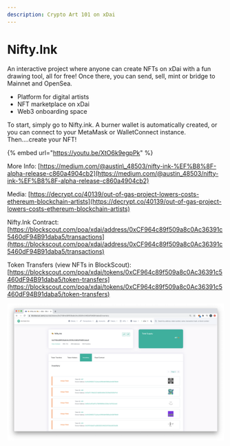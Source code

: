 ```yaml
---
description: Crypto Art 101 on xDai
---
```


# Nifty.Ink

An interactive project where anyone can create NFTs on xDai with a fun drawing tool, all for free! Once there, you can send, sell, mint or bridge to Mainnet and OpenSea. 

* Platform for digital artists
* NFT marketplace on xDai
* Web3 onboarding space

To start, simply go to Nifty.ink. A burner wallet is automatically created, or you can connect to your MetaMask or WalletConnect instance. Then....create your NFT! 

{% embed url="https://youtu.be/XtO6k9egpPk" %}



More Info: [https://medium.com/@austin\_48503/nifty-ink-%EF%B8%8F-alpha-release-c860a4904cb2](https://medium.com/@austin_48503/nifty-ink-%EF%B8%8F-alpha-release-c860a4904cb2)

Media: [https://decrypt.co/40139/out-of-gas-project-lowers-costs-ethereum-blockchain-artists](https://decrypt.co/40139/out-of-gas-project-lowers-costs-ethereum-blockchain-artists)

Nifty.Ink Contract: [https://blockscout.com/poa/xdai/address/0xCF964c89f509a8c0Ac36391c5460dF94B91daba5/transactions](https://blockscout.com/poa/xdai/address/0xCF964c89f509a8c0Ac36391c5460dF94B91daba5/transactions)

Token Transfers \(view NFTs in BlockScout\): [https://blockscout.com/poa/xdai/tokens/0xCF964c89f509a8c0Ac36391c5460dF94B91daba5/token-transfers](https://blockscout.com/poa/xdai/tokens/0xCF964c89f509a8c0Ac36391c5460dF94B91daba5/token-transfers)

![](../../.gitbook/assets/nifty1%20%283%29.png)



